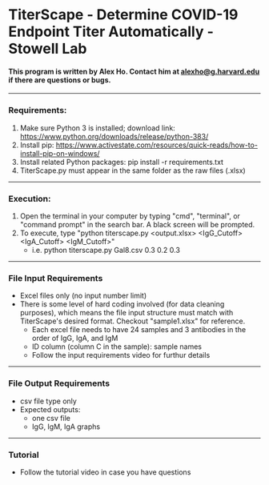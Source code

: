 # TiterScape - Determine COVID-19 Endpoint Titer Automatically - Stowell Lab
#### This program is written by Alex Ho. Contact him at alexho@g.harvard.edu if there are questions or bugs.
---
### Requirements:
1. Make sure Python 3 is installed; download link: https://www.python.org/downloads/release/python-383/
2. Install pip: https://www.activestate.com/resources/quick-reads/how-to-install-pip-on-windows/
3. Install related Python packages: pip install -r requirements.txt
4. TiterScape.py must appear in the same folder as the raw files (.xlsx)
---
### Execution:
1. Open the terminal in your computer by typing "cmd", "terminal", or "command prompt" in the search bar. A black screen will be prompted.
2. To execute, type "python titerscape.py <output.xlsx> <IgG_Cutoff> <IgA_Cutoff> <IgM_Cutoff>"
    * i.e. python titerscape.py Gal8.csv 0.3 0.2 0.3

---
### File Input Requirements
* Excel files only (no input number limit)
* There is some level of hard coding involved (for data cleaning purposes), which means the file input structure must match with TiterScape's desired format. Checkout "sample1.xlsx" for reference. 
    * Each excel file needs to have 24 samples and 3 antibodies in the order of IgG, IgA, and IgM
    * ID column (column C in the sample): sample names
    * Follow the input requirements video for furthur details

---
### File Output Requirements
* csv file type only
* Expected outputs:
    * one csv file
    * IgG, IgM, IgA graphs
---
### Tutorial
* Follow the tutorial video in case you have questions


